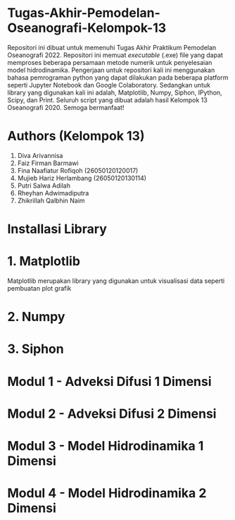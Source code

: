 # Tugas-Akhir-Pemodelan-Oseanografi-Kelompok-13
Repositori ini dibuat untuk memenuhi Tugas Akhir Praktikum Pemodelan Oseanografi 2022. Repositori ini memuat _executable_ (.exe) file yang dapat memproses beberapa persamaan metode numerik untuk penyelesaian model hidrodinamika. Pengerjaan untuk repositori kali ini menggunakan bahasa pemrograman python yang dapat dilakukan pada beberapa platform seperti Jupyter Notebook dan Google Colaboratory. Sedangkan untuk library yang digunakan kali ini adalah, Matplotlib, Numpy, Siphon, IPython, Scipy, dan Print. Seluruh script yang dibuat adalah hasil Kelompok 13 Oseanografi 2020. Semoga bermanfaat!
# Authors (Kelompok 13)
1. Diva Arivannisa
2. Faiz Firman Barmawi
3. Fina Naafiatur Rofiqoh (26050120120017)
4. Mujieb Hariz Herlambang (26050120130114)
5. Putri Salwa Adilah
6. Rheyhan Adwimadiputra
7. Zhikrillah Qalbhin Naim
# Installasi Library
# 1. Matplotlib
Matplotlib merupakan library yang digunakan untuk visualisasi data seperti pembuatan plot grafik
# 2. Numpy
# 3. Siphon
# Modul 1 - Adveksi Difusi 1 Dimensi
# Modul 2 - Adveksi Difusi 2 Dimensi
# Modul 3 - Model Hidrodinamika 1 Dimensi
# Modul 4 - Model Hidrodinamika 2 Dimensi
